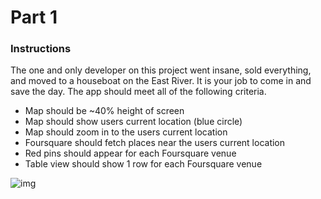 # Part 1

### Instructions

The one and only developer on this project went insane, sold everything, and moved to a houseboat on the East River. It is your job to come in and save the day. The app should meet all of the following criteria.

* Map should be ~40% height of screen
* Map should show users current location (blue circle)
* Map should zoom in to the users current location
* Foursquare should fetch places near the users current location
* Red pins should appear for each Foursquare venue
* Table view should show 1 row for each Foursquare venue

![img](https://github.com/accesscode-2-2/final-assessment-ios-pt1/blob/master/final.gif)
